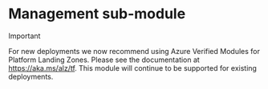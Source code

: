 # Management sub-module

> [!IMPORTANT]
> For new deployments we now recommend using Azure Verified Modules for Platform Landing Zones.
> Please see the documentation at <https://aka.ms/alz/tf>.
> This module will continue to be supported for existing deployments.
